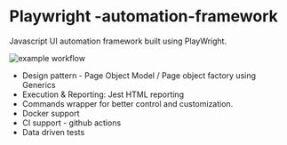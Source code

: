 # Playwright -automation-framework
Javascript UI automation framework built using PlayWright.

![example workflow](https://github.com/automationio/pw-automation-framework/actions/workflows/node.js.yml/badge.svg)

- Design pattern - Page Object Model / Page object factory using Generics
- Execution & Reporting: Jest HTML reporting
- Commands wrapper for better control and customization.
- Docker support
- CI support - github actions
- Data driven tests




